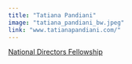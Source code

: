 ```yaml
---
title: "Tatiana Pandiani"
image: "tatiana_pandiani_bw.jpeg"
link: "www.tatianapandiani.com/"
---
```


[National Directors Fellowship](/affiliated-artists/national-directors-fellowship)
